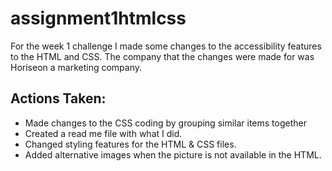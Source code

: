 # assignment1htmlcss

For the week 1 challenge I made some changes to the accessibility features to the HTML and CSS. The company that the changes were made for was Horiseon a marketing company. 

## Actions Taken:
* Made changes to the CSS coding by grouping similar items together
* Created a read me file with what I did. 
* Changed styling features for the HTML & CSS files. 
* Added alternative images when the picture is not available in the HTML. 
